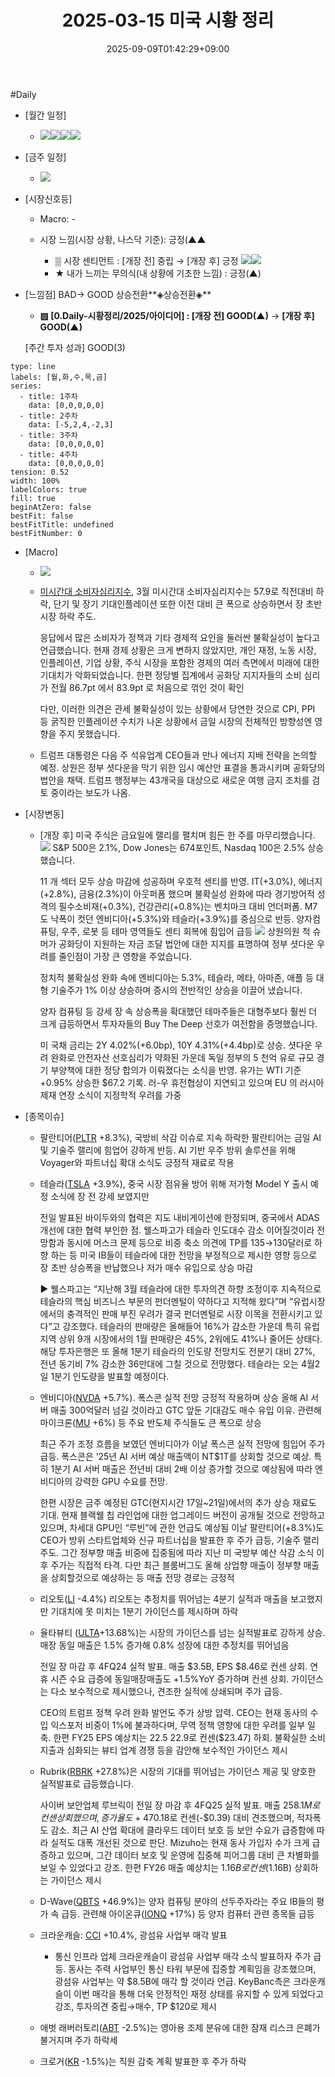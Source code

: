 ﻿---
title: "2025-03-15 미국 시황 정리"
date: 2025-09-09T01:42:29+09:00
lastmod: 2025-09-09T01:42:29+09:00
type: docs
sidebar:
  open: true
weight: 11
---
<div style="display:none">
  <meta property="article:published_time" content="2025-09-08T16:42:29Z" />
  <meta property="article:modified_time" content="2025-09-08T16:42:29Z" />
</div>
#Daily 

- [월간 일정]
	- ![](Pasted%20image%2020250228150438.png)![](Pasted%20image%2020250227113331.png)![](Pasted%20image%2020250227113408.png)![](Pasted%20image%2020250227113439.png)

- [금주 일정]
	- ![](Pasted%20image%2020250228150419.png)

- [시장신호등]
	- Macro: -
	  
	- 시장 느낌(시장 상황, 나스닥 기준): 긍정(▲▲
		  
		- ▒ 시장 센티먼트 : [개장 전] 중립  → [개장 후] 긍정
		  ![](Pasted%20image%2020250315103338.png)![](Pasted%20image%2020250315103331.png)
		- ★ 내가 느끼는 무의식(내 상황에 기초한 느낌) : 긍정(▲)

- [느낌점] BAD→ GOOD 상승전환**◈상승전환◈** 
	  
	- **▨ [0.Daily-시황정리/2025/아이디어] : [개장 전] GOOD(▲)** → **[개장 후] GOOD(▲)**
	   
	[주간 투자 성과] GOOD(3)

```chart
type: line
labels: [월,화,수,목,금]
series:
  - title: 1주차
    data: [0,0,0,0,0]
  - title: 2주차
    data: [-5,2,4,-2,3]
  - title: 3주차
    data: [0,0,0,0,0]
  - title: 4주차
    data: [0,0,0,0,0]
tension: 0.52
width: 100%
labelColors: true
fill: true
beginAtZero: false
bestFit: false
bestFitTitle: undefined
bestFitNumber: 0
```

- [Macro]
	- ![](Pasted%20image%2020250315100055.png)
	- [미시간대 소비자심리지수](/industry-study/미시간대-소비자심리지수/), 3월 미시간대 소비자심리지수는 57.9로 직전대비 하락, 단기 및 장기 기대인플레이션 또한 이전 대비 큰 폭으로 상승하면서 장 초반 시장 하락 주도. 
	  
	  응답에서 많은 소비자가 정책과 기타 경제적 요인을 둘러싼 불확실성이 높다고 언급했습니다. 현재 경제 상황은 크게 변하지 않았지만, 개인 재정, 노동 시장, 인플레이션, 기업 상황, 주식 시장을 포함한 경제의 여러 측면에서 미래에 대한 기대치가 악화되었습니다. 한편 정당별 집계에서 공화당 지지자들의 소비 심리가 전월 86.7pt 에서 83.9pt 로 처음으로 꺾인 것이 확인
	  
	  다만, 이러한 의견은 관세 불확실성이 있는 상황에서 당연한 것으로 CPI, PPI 등 굵직한 인플레이션 수치가 나온 상황에서 금일 시장의 전체적인 방향성엔 영향을 주지 못했습니다. 
	  
	- 트럼프 대통령은 다음 주 석유업계 CEO들과 만나 에너지 지배 전략을 논의할 예정. 상원은 정부 셧다운을 막기 위한 임시 예산안 표결을 통과시키며 공화당의 법안을 채택. 트럼프 행정부는 43개국을 대상으로 새로운 여행 금지 조치를 검토 중이라는 보도가 나옴.

- [시장변동]
  
	- [개장 후] 미국 주식은 금요일에 랠리를 펼치며 힘든 한 주를 마무리했습니다. 
	  ![](Pasted%20image%2020250315101217.png)
	  S&P 500은 2.1%, Dow Jones는 674포인트, Nasdaq 100은 2.5% 상승했습니다.
	  
	  11 개 섹터 모두 상승 마감에 성공하며 우호적 센티를 반영. IT(+3.0%), 에너지(+2.8%), 금융(2.3%)이 아웃퍼폼 했으며 불확실성 완화에 따라 경기방어적 성격의 필수소비재(+0.3%), 건강관리(+0.8%)는 벤치마크 대비 언더퍼폼. M7 도 낙폭이 컷던 엔비디아(+5.3%)와 테슬라(+3.9%)를 중심으로 반등. 양자컴퓨팅, 우주, 로봇 등 테마 영역들도 센티 회복에 힘입어 급등
	  ![](Pasted%20image%2020250315101224.png)
	  상원의원 척 슈머가 공화당이 지원하는 자금 조달 법안에 대한 지지를 표명하여 정부 셧다운 우려를 줄인점이 가장 큰 영향을 주었습니다. 
	  
	  정치적 불확실성 완화 속에 엔비디아는 5.3%, 테슬라, 메타, 아마존, 애플 등 대형 기술주가 1% 이상 상승하며 증시의 전반적인 상승을 이끌어 냈습니다. 
	  
	  양자 컴퓨팅 등 강세 장 속 상승폭을 확대했던 테마주들은 대형주보다 훨씬 더 크게 급등하면서 투자자들의 Buy The Deep 선호가 여전함을 증명했습니다.
	  
	  미 국채 금리는 2Y 4.02%(+6.0bp), 10Y 4.31%(+4.4bp)로 상승. 셧다운 우려 완화로 안전자산 선호심리가 약화된 가운데 독일 정부의 5 천억 유로 규모 경기 부양책에 대한 정당 합의가 이뤄졌다는 소식을 반영. 유가는 WTI 기준 +0.95% 상승한 $67.2 기록. 러-우 휴전협상이 지연되고 있으며 EU 의 러시아 제재 연장 소식이 지정학적 우려를 가중

- [종목이슈]
	- 팔란티어([PLTR](/company-analysis/pltr/) +8.3%), 국방비 삭감 이슈로 지속 하락한 팔란티어는 금일 AI 및 기술주 랠리에 힘업어 강하게 반등.  AI 기반 우주 방위 솔루션을 위해 Voyager와 파트너십 확대 소식도 긍정적 재료로 작용
	  
	- 테슬라([TSLA](/company-analysis/tsla/) +3.9%),  중국 시장 점유율 방어 위해 저가형 Model Y 출시 예정 소식에 장 전 강세 보였지만 
	  
	  전일 발표된 바이두와의 협력은 지도 내비게이션에 한정되며, 중국에서 ADAS 개선에 대한 협력 부인한 점.  웰스파고가 테슬라 인도대수 감소 이어질것이라 전망함과 동시에 머스크 문제 등으로 비중 축소 의견에 TP를 135→130달러로 하향 하는 등 미국 IB들이 테슬라에 대한 전망을 부정적으로 제시한 영향 등으로 장 초반 상승폭을 반납했으나 저가 매수 유입으로 상승 마감
	  
	   ▶ 웰스파고는 “지난해 3월 테슬라에 대한 투자의견 하향 조정이후 지속적으로 테슬라의 핵심 비즈니스 부문의 펀더멘털이 약하다고 지적해 왔다”며 “유럽시장에서의 충격적인 판매 부진 우려가 결국 펀더멘털로 시장 이목을 전환시키고 있다”고 강조했다.   테슬라의 판매량은 올해들어 16%가 감소한 가운데 특히 유럽지역 상위 9개 시장에서의 1월 판매량은 45%, 2워에도 41%나 줄어든 상태다.   해당 투자은행은 또 올해 1분기 테슬라의 인도량 전망치도 전분기 대비 27%, 전년 동기비 7% 감소한 36만대에 그칠 것으로 전망했다.   테슬라는 오는 4월2일 1분기 인도량을 발표할 예정이다.
	  
	- 엔비디아([NVDA](/company-analysis/nvda/) +5.7%). 폭스콘 실적 전망 긍정적 작용하며 상승 올해 AI 서버 매출 300억달러 넘길 것이라고 GTC 앞둔 기대감도 매수 유입 이유. 관련해 마이크론([MU](/company-analysis/mu/) +6%) 등 주요 반도체 주식들도 큰 폭으로 상승
	  
	  최근 주가 조정 흐름을 보였던 엔비디아가 이날 폭스콘 실적 전망에 힘입어 주가 급등. 폭스콘은 ‘25년 AI 서버 예상 매출액이 NT$1T를 상회할 것으로 예상. 특히 1분기 AI 서버 매출은 전년비 대비 2배 이상 증가할 것으로 예상됨에 따라 엔비디아의 강력한 GPU 수요를 전망. 
	  
	  한편 시장은 금주 예정된 GTC(현지시간 17일~21일)에서의 추가 상승 재료도 기대. 현재 블랙웰 칩 라인업에 대한 업그레이드 버전이 공개될 것으로 전망하고 있으며, 차세대 GPU인 “루빈”에 관한 언급도 예상됨 이날 팔란티어(+8.3%)도 CEO가 방위 스타트업체와 신규 파트너십을 발표한 후 주가 급등, 기술주 랠리 주도. 그간 정부향 매출 비중에 집중됨에 따라 지난 미 국방부 예산 삭감 소식 이후 주가는 직접적 타격. 다만 최근 블룸버그도 올해 상업향 매출이 정부향 매출을 상회할것으로 예상하는 등 매출 전망 경로는 긍정적
	  
	- 리오토([LI](/company-analysis/li/) -4.4%) 리오토는 추정치를 뛰어넘는 4분기 실적과 매출을 보고했지만 기대치에 못 미치는 1분기 가이던스를 제시하며 하락
	  
	- 율타뷰티 ([ULTA](/company-analysis/ulta/)+13.68%)는 시장의 가이던스를 넘는 실적발표로 강하게 상승. 매장 동일 매출은 1.5% 증가해 0.8% 성장에 대한 추정치를 뛰어넘음
	  
	  전일 장 마감 후 4FQ24 실적 발표. 매출 $3.5B, EPS $8.46로 컨센 상회. 연휴 시즌 수요 급증에 동일매장매출도 +1.5%YoY 증가하며 컨센 상회. 가이던스는 다소 보수적으로 제시했으나, 견조한 실적에 상쇄되며 주가 급등. 
	  
	  CEO의 트럼프 정책 우려 완화 발언도 주가 상방 압력. CEO는 현재 동사의 수입 익스포저 비중이 1%에 불과하다며, 무역 정책 영향에 대한 우려를 일부 일축. 한편 FY25 EPS 예상치는 $22.5~$22.9로 컨센($23.47) 하회. 불확실한 소비 지출과 심화되는 뷰티 업계 경쟁 등을 감안해 보수적인 가이던스 제시
	  
	- Rubrik([RBRK](/company-analysis/rbrk/) +27.8%)은 시장의 기대를 뛰어넘는 가이던스 제공 및 양호한 실적발표로 급등했습니다.
	  
	  사이버 보안업체 루브릭이 전일 장 마감 후 4FQ25 실적 발표. 매출 $258.1M로 컨센 상회 했으며, 증가율도 +47%YoY 기록. EPS는 -$0.18로 컨센(-$0.39) 대비 견조했으며, 적자폭도 감소. 최근 AI 산업 확대에 클라우드 데이터 보호 등 보안 수요가 급증함에 따라 실적도 대폭 개선된 것으로 판단. Mizuho는 현재 동사 가입자 수가 크게 급증하고 있으며, 그간 데이터 보호 및 운영에 집중해 피어그룹 대비 큰 차별화를 보일 수 있었다고 강조. 한편 FY26 매출 예상치는 $1.16B로 컨센($1.16B) 상회하는 가이던스 제시
	  
	- D-Wave([QBTS](/company-analysis/qbts/) +46.9%)는 양자 컴퓨팅 분야의 선두주자라는 주요 IB들의 평가 속 급등. 관련해 아이온큐([IONQ](/company-analysis/ionq/) +17%) 등 양자 컴퓨터 관련 종목들 급등
	  
	- 크라운캐슬: [CCI](/company-analysis/cci/) +10.4%, 광섬유 사업부 매각 발표
		- 통신 인프라 업체 크라운캐슬이 광섬유 사업부 매각 소식 발표하자 주가 급등. 동사는 주력 사업부인 통신 타워 부문에 집중할 계획임을 강조했으며, 광섬유 사업부는 약 $8.5B에 매각 할 것이라 언급. KeyBanc측은 크라운캐슬이 이번 매각을 통해 더욱 안정적인 재정 상태를 유지할 수 있게 되었다고 강조, 투자의견 중립→매수, TP $120로 제시
		  
	- 애벗 래버러토리([ABT](/company-analysis/abt/) -2.5%)는 영아용 조제 분유에 대한 잠재 리스크 은폐가 불거지며 주가 하락세
	  
	- 크로거([KR](/company-analysis/kr/) -1.5%)는 직원 감축 계획 발표한 후 주가 하락
